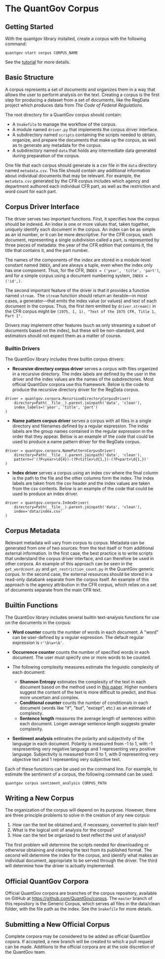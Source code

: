 # The QuantGov Corpus

## Getting Started

With the quantgov library installed, create a corpus with the following command:

``` {.bash}
quantgov start corpus CORPUS_NAME
```

See the [tutorial](http://docs.quantgov.org/tutorial/first_corpus) for more details.

## Basic Structure

A corpus represents a set of documents and organizes them in a way that allows the user to perform analysis on the text. Creating a corpus is the first step for producing a dataset from a set of documents, like the RegData project which produces data from *The Code of Federal Regulations*.

The root directory for a QuantGov corpus should contain:

- A `Snakefile` to manage the workflow of the corpus.
- A module named `driver.py` that implements the corpus driver interface.
- A subdirectory named `scripts` containing the scripts needed to obtain, organize, and prepare the documents that make up the corpus, as well as to generate any metadata for the corpus.
- A subdirectory named `data` that holds any intermediate data generated during preparation of the corpus.

One file that each corpus should generate is a csv file in the `data` directory named `metadata.csv`. This file should contain any additional information about individual documents that may be relevant. For example, the `metadata.csv` generated by the CFR corpus includes which agency and department authored each individual CFR part, as well as the restriction and word count for each part.

## Corpus Driver Interface

The driver serves two important functions. First, it specifies how the corpus should be indexed. An index is one or more values that, taken together, uniquely identify each document in the corpus. An index can be as simple as an id number, or it can be more descriptive. For the CFR corpus, each document, representing a single subdivision called a part, is represented by three pieces of metadata: the year of the CFR edition that contains it, the title that contains it, and the part number.

The names of the components of the index are stored in a module-level constant named `INDEX`, and are always a tuple, even when the index only has one component. Thus, for the CFR, `INDEX = ('year', 'title', 'part')`, and for a simple corpus using a document numbering system, `INDEX = ('id',)`.

The second important feature of the driver is that it provides a function named `stream.` The `stream` function should return an iterable—in most cases, a generator—that emits the index value (or values) and text of each document in the corpus. Thus, the first item emitted by `driver.stream()` in the CFR corpus might be `(1975, 1, 1), "Text of the 1975 CFR, Title 1, Part 1".`

Drivers may implement other features (such as only streaming a subset of documents based on the index), but these will be non-standard, and estimators should not expect them as a matter of course.

### Builtin Drivers

The QuantGov library includes three builtin corpus drivers:

- **Recursive directory corpus driver** serves a corpus with files organized in a recursive directory. The index labels are defined by the user in the driver and the index values are the names of the subdirectories. Most official QuantGov corpora use this framework. Below is the code to produce the recursive directory driver for the RegData corpus.

```
driver = quantgov.corpora.RecursiveDirectoryCorpusDriver(
    directory=Path(__file__).parent.joinpath('data', 'clean'),
    index_labels=('year', 'title', 'part')
)
```

- **Name pattern corpus driver** serves a corpus with all files in a single directory and filenames defined by a regular expression. The index labels are the group names contained in the regular expression in the order that they appear. Below is an example of the code that could be used to produce a name pattern driver for the RegData corpus.

```
driver = quantgov.corpora.NamePatternCorpusDriver(
    directory=Path(__file__).parent.joinpath('data', 'clean'),
    pattern=r'(?P<year>\d{4})-(?P<title>\d{1,})-(?P<part>\d{1,})'
)
```

- **Index driver** serves a corpus using an index csv where the final column is the path to the file and the other columns form the index. The index labels are taken from the csv header and the index values are taken from the csv contents. Below is an example of the code that could be used to produce an index driver.

```
driver = quantgov.corpora.IndexDriver(
    directory=Path(__file__).parent.joinpath('data', 'clean'),
    index='data/index.csv'
)
```

## Corpus Metadata

Relevant metadata will vary from corpus to corpus. Metadata can be generated from one of two sources: from the text itself or from additional external information. In the first case, the best practice is to write scripts that understand the corpus driver interface, and can therefore be used in other corpora. An example of this approach can be seen in the `get_wordcount.py` and `get_restriction_count.py` in the QuantGov generic corpus. In the second case, the external resources should be stored in a read-only databank separate from the corpus itself. An example of this approach is the agency attribution in the CFR corpus, which relies on a set of documents separate from the main CFR text.

## Builtin Functions

The QuantGov library includes several builtin text-analysis functions for use on the documents in the corpus:

- **Word counter** counts the number of words in each document. A "word" can be user-defined by a regular expression. The default regular expression is `r'\b\w+\b'`.

- **Occurrence counter** counts the number of specified words in each document. The user must specify one or more words to be counted.

- The following complexity measures estimate the linguistic complexity of each document:

    - **Shannon Entropy** estimates the complexity of the text in each document based on the method used in [this paper](https://papers.ssrn.com/sol3/papers.cfm?abstract_id=2307352). Higher numbers suggest the content of the text is more difficult to predict, and thus more uncertain and complex.
    - **Conditional counter** counts the number of conditionals in each document (words like "if", "but", "except", etc.) as an estimate of complexity.
    - **Sentence length** measures the average length of sentences within each document. Longer average sentence length suggests greater complexity.

- **Sentiment analysis** estimates the polarity and subjectivity of the language in each document. Polarity is measured from -1 to 1, with -1 respresenting very negative language and 1 representing very positive language. Subjectivity is measured from 0 to 1, with 0 representing very objective text and 1 representing very subjective text.

Each of these functions can be used on the command line. For example, to estimate the sentiment of a corpus, the following command can be used:

``` {.bash}
quantgov corpus sentiment_analysis CORPUS_PATH
```

## Writing a New Corpus

The organization of the corpus will depend on its purpose. However, there are three principle problems to solve in the creation of any new corpus:

1. How can the text be obtained and, if necessary, converted to plain text?
2. What is the logical unit of analysis for the corpus?
3. How can the text be organized to best reflect the unit of analysis?

The first problem will determine the scripts needed for downloading or otherwise obtaining and cleaning the text from its published format. The second will determine the index for the corpus, and identify what makes an individual document, appropriate to be served through the driver. The third will determine how the driver is actually implemented.

## Official QuantGov Corpora

Official QuantGov corpora are branches of the corpus repository, available on GitHub at <https://github.com/QuantGov/corpus>. The `master` branch of this repository is the Generic Corpus, which serves all files in the data/clean folder, with the file path as the index. See the `Snakefile` for more details.

## Submitting a New Official Corpus

Complete corpora may be considered to be added as official QuantGov copora. If accepted, a new branch will be created to which a pull request can be made. Additions to the official corpora are at the sole discretion of the QuantGov team.
